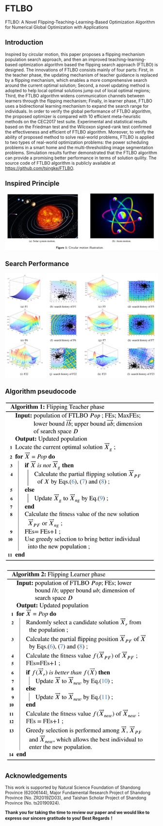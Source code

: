 # FTLBO
FTLBO: A Novel Flipping-Teaching-Learning-Based Optimization Algorithm for Numerical Global Optimization with Applications

## Introduction
Inspired by circular motion, this paper proposes a flipping mechanism population search approach, and then an improved teaching-learning-based optimization algorithm based the flipping search approach (FTLBO) is designed. The innovations of FTLBO consists mainly of four parts: First, in the teacher phase, the updating mechanism of teacher guidance is replaced by a flipping mechanism, which enables a more comprehensive search around the current optimal solution; Second, a novel updating method is adopted to help local optimal solutions jump out of local optimal regions; Third, the FTLBO algorithm widens communication channels between learners through the flipping mechanism; Finally, in learner phase, FTLBO uses a bidirectional learning mechanism to expand the search range for individuals. In order to verify the global performance of FTLBO algorithm, the proposed optimizer is compared with 10 efficient meta-heuristic methods on the CEC2017 test suite. Experimental and statistical results based on the Friedman test and the Wilcoxon signed-rank test confirmed the effectiveness and efficient of FTLBO algorithm. Moreover, to verify the ability of proposed method to solve real-world problems, FTLBO is applied to two types of real-world optimization problems: the power scheduling problems in a smart home and the multi-thresholding image segmentation problems. Simulation results further demonstrated that the FTLBO algorithm can provide a promising better performance in terms of solution quility. The source code of FTLBO algorithm is publicly available at https://github.com/tsingke/FTLBO.

## Inspired Principle
![Circule motions](./FTLBO/FIG1.png)

## Search Performance
![convergence](./FTLBO/FIG7.png)

## Algorithm pseudocode
![Teaching Phrase](./FTLBO/FIG3.png)

![Learning Phrase](./FTLBO/FIG4.png)


 ## Acknowledgements
 
This work is supported by Natural Science Foundation of Shandong Province (62006144), Major Fundamental Research Project of Shandong Province (No. ZR2019ZD03), and Taishan Scholar Project of Shandong Province (No. ts20190924).

**Thank you for taking the time to review our paper and we would like to express our sincere gratitude to you! Best Regards！**

